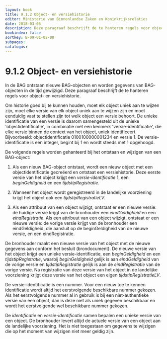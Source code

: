 ```yaml
---
layout: book
title: 9.1.2 Object- en versiehistorie
editor: Ministerie van Binnenlandse Zaken en Koninkrijksrelaties
date: 2018-03-05
description: Deze paragraaf beschrijft de te hanteren regels voor object- en versiehistorie.
bookindex: false
sortkey: B-09-01-02-00
subpages:
catalogus:
---
```


# 9.1.2 Object- en versiehistorie

In de BAG ontstaan nieuwe BAG-objecten en worden gegevens van BAG-objecten in de tijd gewijzigd. Deze paragraaf beschrijft de te hanteren regels voor object- en versiehistorie.

Om historie goed bij te kunnen houden, moet elk object uniek aan te wijzen zijn, moet elke versie van elk object uniek aan te wijzen zijn en moet eenduidig vast te stellen zijn tot welk object een versie behoort. De unieke identificatie van een versie is daarom samengesteld uit de unieke 'objectidentificatie', in combinatie met een kenmerk 'versie-identificatie', die elke versie binnen de context van het object, uniek identificeert. Bijvoorbeeld: objectidentificatie 0100100000001234 en versie 1. De versie-identificatie is een integer, begint bij 1 en wordt steeds met 1 opgehoogd.

De volgende regels worden gehanteerd bij het ontstaan en wijzigen van een BAG-object:

1. Als een nieuw BAG-object ontstaat, wordt een nieuw object met een objectidentificatie gecreëerd en ontstaat een versiehistorie. Deze eerste versie van het object krijgt een _versie-identificatie_ 1, een _beginGeldigheid_ en een _tijdstipRegistratie_.

2. Wanneer het object wordt geregistreerd in de landelijke voorziening krijgt het object ook een _tijdstipRegistratieLV_.

3. Als een attribuut van een object wijzigt, ontstaat er een nieuwe versie: de huidige versie krijgt van de bronhouder een _eindGeldigheid_ en een _eindRegistratie_. Als een attribuut van een object wijzigt, ontstaat er een nieuwe versie: de vorige versie krijgt van de bronhouder een eindGeldigheid, die aansluit op de beginGeldigheid van de nieuwe versie, en een eindRegistratie.

De bronhouder maakt een nieuwe versie van het object met de nieuwe gegevens aan conform het besluit (brondocument). De nieuwe versie van het object krijgt een unieke versie-identificatie, een _beginGeldigheid_ en een _tijdstipRegistratie_, waarbij _beginGeldigheid_ gelijk is aan _eindGeldigheid_ van de vorige versie en _tijdstipRegistratie_ gelijk is aan de _eindRegistratie_ van de vorige versie. Na registratie van deze versie van het object in de landelijke voorziening krijgt deze versie van het object een eigen _tijdstipRegistratieLV_.

De versie-identificatie is een nummer. Voor een nieuw toe te kennen identificatie wordt altijd het eerstvolgende beschikbare nummer gekozen. Als het eerstvolgende nummer al in gebruik is bij een niet-authentieke versie van een object, dan is deze niet als uniek gegeven beschikbaar en wordt het eerstvolgende wel beschikbare nummer gekozen.

De _identificatie_ en _versie-identificatie_ samen bepalen een unieke versie van een object. De bronhouder levert altijd de actuele versie van een object aan de landelijke voorziening. Het is niet toegestaan om gegevens te wijzigen die op het moment van wijzigen niet meer geldig zijn.
